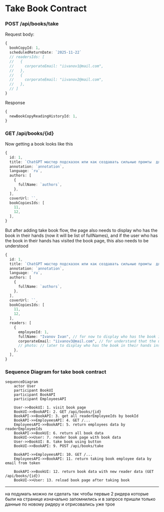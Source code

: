# Take Book Contract

### POST /api/books/take

Request body:

```ts
{
  bookCopyId: 1,
  sсheduledReturnDate: `2025-11-22`
  // readersIds: [
  //   {
  //     corporateEmail: "iivanov1@mail.com",
  //   },
  //   {
  //     corporateEmail: "iivanov2@mail.com",
  //   },
  // ]
}
```

Response

```ts
{
  newBookCopyReadingHistoryId: 1,
}
```

### GET /api/books/{id}

Now getting a book looks like this

```ts
{
  id: 1,
  title: `ChatGPT мастер подсказок или как создавать сильные промты  для нейросети`,
  annotation: `annotation`,
  language: `ru`,
  authors: [
    {
      fullName: `authors`, 
    },
  ],
  coverUrl: ``,
  bookCopiesIds: [ 
    11, 
    12,
  ],
}
```

But after adding take book flow, the page also needs to display who has the book in their hands (now it will be list of fullNames), and if the user who has the book in their hands has visited the book page, this also needs to be understood

```ts
{
  id: 1,
  title: `ChatGPT мастер подсказок или как создавать сильные промты  для нейросети`,
  annotation: `annotation`,
  language: `ru`,
  authors: [
    {
      fullName: `authors`, 
    },
  ],
  coverUrl: ``,
  bookCopiesIds: [ 
    11, 
    12, 
  ],
  readers: [
    {
      employeeId: 1,
      fullName: "Ivanov Ivan", // for now to display who has the book in their hands
      corporateEmail: "iivanov3@mail.com", // for understand that the user who has the book in their hands has visited the book page
      // photo: // later to display who has the book in their hands instead of fullName
    },
  ],
}
```

### Sequence Diagram for take book contract

```mermaid
sequenceDiagram
    actor User
    participant BookUI
    participant BookAPI
    participant EmployeesAPI

    User->>BookUI: 1. visit book page
    BookUI->>BookAPI: 2. GET /api/books/{id}
    BookAPI->>BookAPI: 3. get all readerEmployeeIds by bookId
    BookAPI->>EmployeesAPI: 4. GET /...
    EmployeesAPI->>BookAPI: 5. return employees data by readerEmployeeIds
    BookAPI->>BookUI: 6. return all book data
    BookUI->>User: 7. render book page with book data
    User->>BookUI: 8. take book using button
    BookUI->>BookAPI: 9. POST /api/books/take

    BookAPI->>EmployeesAPI: 10. GET /...
    EmployeesAPI->>BookAPI: 11. return taking book employee data by email from token
    
    BookAPI->>BookUI: 12. return book data with new reader data (GET /api/books/{id})
    BookUI->>User: 13. reload book page after taking book
```

----
на подумать можно ли сделать так чтобы первые 2 ридера которые были на странице изначально запомнились и в запросе пришли только данные по новому ридеру и отрисовались уже трое